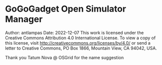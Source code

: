 #  GoGoGadget Open Simulator Manager

Author: antlampas
Date: 2022-12-07
This work is licensed under the Creative Commons Attribution 4.0 International License. To view a copy of this license, visit http://creativecommons.org/licenses/by/4.0/ or send a letter to Creative Commons, PO Box 1866, Mountain View, CA 94042, USA.

Thank you Tatum Nova @ OSGrid for the name suggestion
